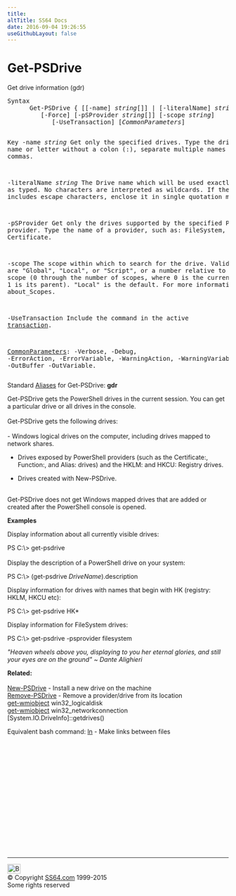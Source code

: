 ```yaml
---
title:
altTitle: SS64 Docs
date: 2016-09-04 19:26:55
useGithubLayout: false
---
```

<!-- #BeginLibraryItem "/Library/head_ps.lbi" --><!-- #EndLibraryItem --><h1>Get-PSDrive</h1> 
<p>Get drive information (<span class="code">gdr</span>)</p>
<pre>Syntax
      Get-PSDrive { [[-name] <i>string</i>[]] | [-literalName] <i>string</i>[]  }<br>         [-Force] [-pSProvider <i>string</i>[]] [-scope <i>string</i>]
            [-UseTransaction] [<i>CommonParameters</i>]

Key
   -name <i>string</i>
       Get only the specified drives.
       Type the drive name or letter without a colon (:),
       separate multiple names with commas.

   -literalName <i>string</i>
       The Drive name which will be used exactly as typed.
       No characters are interpreted as wildcards. If the name includes escape
       characters, enclose it in single quotation marks.

   -pSProvider 
       Get only the drives supported by the specified PowerShell provider.
       Type the name of a provider, such as:
       FileSystem, Registry, or Certificate.
        
   -scope 
       The scope within which to search for the drive.
       Valid values are "Global", "Local", or "Script", or a number relative
       to the current scope (0 through the number of scopes, where 0 is the
       current scope and 1 is its parent).
       "Local" is the default. For more information, see about_Scopes.

   -UseTransaction
       Include the command in the active <a href="syntax-transactions.html">transaction</a>.

   <a href="common.html">CommonParameters</a>:
       -Verbose, -Debug, -ErrorAction, -ErrorVariable, -WarningAction, -WarningVariable,
       -OutBuffer -OutVariable.</pre>
<p>Standard <a href="get-alias.html">Aliases</a> for Get-PSDrive:<span class="code"> <b>gdr</b></span></p>
<p>Get-PSDrive  gets the  PowerShell drives in the current session. You can get a particular drive or all drives in the console.<br>
<br>
Get-PSDrive gets the following drives:<br>
<br>
- Windows logical drives on the computer, including drives mapped to network shares. <br>

- Drives exposed by  PowerShell providers (such as the Certificate:, Function:, and Alias: drives) and the HKLM: and HKCU: Registry drives. <br>

- Drives created with New-PSDrive.<br>
<br>
Get-PSDrive does not get Windows mapped drives that are added or created after the  PowerShell console is opened.</p>
<p><b>Examples</b></p>
<p>Display information about all currently visible drives:</p>
<p><span class="code">PS C:\&gt; get-psdrive</span><br>
  <br>
  Display the description of a  PowerShell drive on your system:</p>
<p><span class="code">PS C:\&gt; (get-psdrive <i>DriveName</i>).description</span></p>
<p>Display information for drives with names that begin with HK (registry: HKLM,  HKCU etc):</p>
<p class="code">PS C:\&gt; get-psdrive HK*</p>
<p>Display information for FileSystem drives:</p>
<p class="code">PS C:\&gt; get-psdrive -psprovider filesystem</p>
<p class="quote"><i>"Heaven wheels above you, displaying to you her
eternal glories, and still your eyes are on
the ground"
~ Dante Alighieri</i></p>
<p><b>Related:</b><br>
  <br>
  <a href="new-psdrive.html">New-PSDrive</a> - Install a new drive on the machine<br> 
<a href="remove-psdrive.html">Remove-PSDrive</a> - Remove a provider/drive from its location<br>
<a href="get-wmiobject.html">get-wmiobject</a> win32_logicaldisk<br>
<a href="get-wmiobject.html">get-wmiobject</a> win32_networkconnection<br>
[System.IO.DriveInfo]::getdrives()<br>

Equivalent bash command: <a href="../bash/ln.html">ln</a> - Make links between files</p><!-- #BeginLibraryItem "/Library/foot_ps.lbi" --><p>
<!-- PowerShell300 -->
<ins class="adsbygoogle" style="display:inline-block;width:300px;height:250px" data-ad-client="ca-pub-6140977852749469" data-ad-slot="6253539900"></ins>
<script>
(adsbygoogle = window.adsbygoogle || []).push({});
</script></p>
<hr>
<div id="bl" class="footer"><a href="get-psdrive.html#"><img src="../images/top.png" width="30" height="22" alt="Back to the Top"></a></div>
<div id="br" class="footer, tagline">© Copyright <a href="../index.html">SS64.com</a> 1999-2015<br>
Some rights reserved</div><!-- #EndLibraryItem -->

